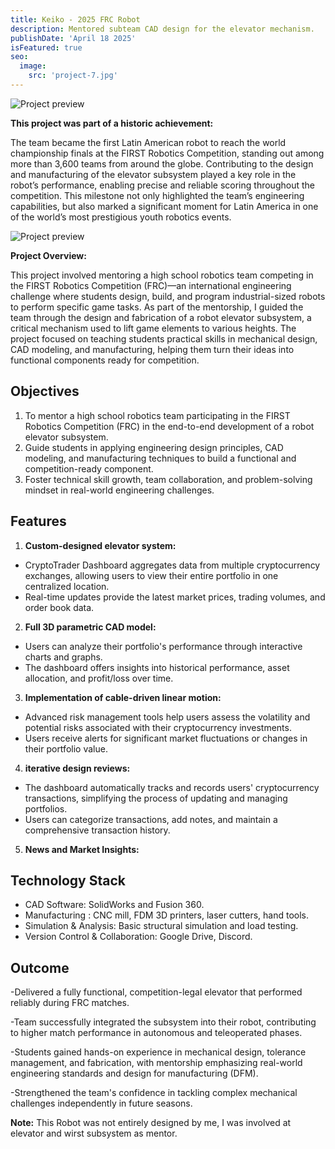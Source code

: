 ```yaml
---
title: Keiko - 2025 FRC Robot 
description: Mentored subteam CAD design for the elevator mechanism.
publishDate: 'April 18 2025'
isFeatured: true
seo:
  image:
    src: 'project-7.jpg'
---
```


![Project preview](/keiko-iso.jpg)



**This project was part of a historic achievement:** 

The team became the first Latin American robot to reach the world championship finals at the FIRST Robotics Competition, standing out among more than 3,600 teams from around the globe. Contributing to the design and manufacturing of the elevator subsystem played a key role in the robot’s performance, enabling precise and reliable scoring throughout the competition. This milestone not only highlighted the team’s engineering capabilities, but also marked a significant moment for Latin America in one of the world’s most prestigious youth robotics events.

![Project preview](/keiko-iso-ext.JPG)


**Project Overview:**

This project involved mentoring a high school robotics team competing in the FIRST Robotics Competition (FRC)—an international engineering challenge where students design, build, and program industrial-sized robots to perform specific game tasks. As part of the mentorship, I guided the team through the design and fabrication of a robot elevator subsystem, a critical mechanism used to lift game elements to various heights. The project focused on teaching students practical skills in mechanical design, CAD modeling, and manufacturing, helping them turn their ideas into functional components ready for competition.

## Objectives

1. To mentor a high school robotics team participating in the FIRST Robotics Competition (FRC) in the end-to-end development of a robot elevator subsystem.
2. Guide students in applying engineering design principles, CAD modeling, and manufacturing techniques to build a functional and competition-ready component.
3. Foster technical skill growth, team collaboration, and problem-solving mindset in real-world engineering challenges.


## Features

1. **Custom-designed elevator system:**

- CryptoTrader Dashboard aggregates data from multiple cryptocurrency exchanges, allowing users to view their entire portfolio in one centralized location.
- Real-time updates provide the latest market prices, trading volumes, and order book data.

2. **Full 3D parametric CAD model:**

- Users can analyze their portfolio's performance through interactive charts and graphs.
- The dashboard offers insights into historical performance, asset allocation, and profit/loss over time.

3. **Implementation of cable-driven linear motion:**

- Advanced risk management tools help users assess the volatility and potential risks associated with their cryptocurrency investments.
- Users receive alerts for significant market fluctuations or changes in their portfolio value.

4. **iterative design reviews:**

- The dashboard automatically tracks and records users' cryptocurrency transactions, simplifying the process of updating and managing portfolios.
- Users can categorize transactions, add notes, and maintain a comprehensive transaction history.

5. **News and Market Insights:**

## Technology Stack

- CAD Software: SolidWorks and Fusion 360.
- Manufacturing : CNC mill, FDM 3D printers, laser cutters, hand tools.
- Simulation & Analysis: Basic structural simulation and load testing.
- Version Control & Collaboration: Google Drive, Discord.

## Outcome
-Delivered a fully functional, competition-legal elevator that performed reliably during FRC matches.

-Team successfully integrated the subsystem into their robot, contributing to higher match performance in autonomous and teleoperated phases.

-Students gained hands-on experience in mechanical design, tolerance management, and fabrication, with mentorship emphasizing real-world engineering standards and design for manufacturing (DFM).

-Strengthened the team's confidence in tackling complex mechanical challenges independently in future seasons.

**Note:** This Robot was not entirely designed by me, I was involved at elevator and wirst subsystem as mentor.
